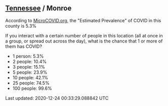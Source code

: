 
## [Tennessee](/united-states/tennessee) / Monroe

According to [MicroCOVID.org](http://microcovid.org),
the "Estimated Prevalence" of COVID in this county is 5.3%

If you interact with a certain number of people in this location
(all at once in a group, or spread out across the day), what is the chance that
1 or more of them has COVID?

- 1 person: 5.3%
- 2 people: 10.4%
- 3 people: 15.1%
- 5 people: 23.9%
- 10 people: 42.1%
- 25 people: 74.5%
- 100 people: 99.6%

Last updated: 2020-12-24 00:33:29.088842 UTC
